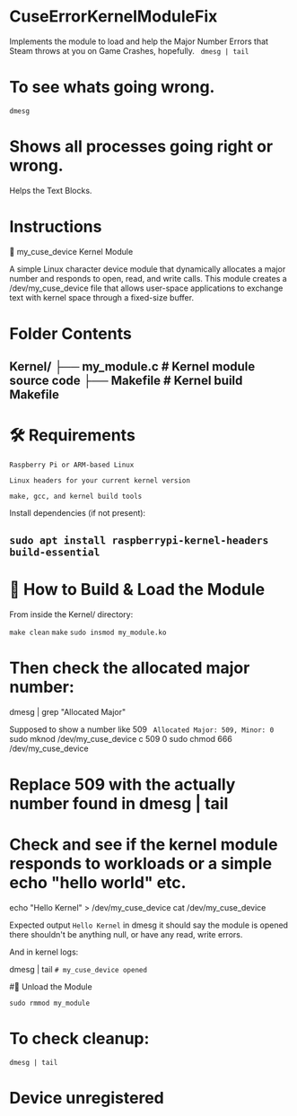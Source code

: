 # CuseErrorKernelModuleFix
Implements the module to load and help the Major Number Errors that Steam throws at you on Game Crashes, hopefully.
``` dmesg | tail```
# To see whats going wrong.

```dmesg```
# Shows all processes going right or wrong.

Helps the Text Blocks. 

# Instructions 
🧵 my_cuse_device Kernel Module

A simple Linux character device module that dynamically allocates a major number and responds to open, read, and write calls. This module creates a /dev/my_cuse_device file that allows user-space applications to exchange text with kernel space through a fixed-size buffer.
# Folder Contents
Kernel/
├── my_module.c       # Kernel module source code
├── Makefile          # Kernel build Makefile
---------------------------------------------------------------------
# 🛠️ Requirements

    Raspberry Pi or ARM-based Linux

    Linux headers for your current kernel version

    make, gcc, and kernel build tools

Install dependencies (if not present):

``` sudo apt install raspberrypi-kernel-headers build-essential ```
-----------------------------------------------------------------------
# 🚀 How to Build & Load the Module

From inside the Kernel/ directory:

``` make clean ```
``` make ```
``` sudo insmod my_module.ko ```

# Then check the allocated major number:
dmesg | grep "Allocated Major"

Supposed to show a number like 509
``` Allocated Major: 509, Minor: 0```
sudo mknod /dev/my_cuse_device c 509 0
sudo chmod 666 /dev/my_cuse_device
# Replace 509 with the actually number found in dmesg | tail

# Check and see if the kernel module responds to workloads or a simple echo "hello world" etc.
echo "Hello Kernel" > /dev/my_cuse_device
cat /dev/my_cuse_device

Expected output
```Hello Kernel```
in dmesg it should say the module is opened
there shouldn't be anything null, or have any read, write errors.

And in kernel logs:

dmesg | tail
```# my_cuse_device opened```

#🔄 Unload the Module

```sudo rmmod my_module```

# To check cleanup:

```dmesg | tail```
# Device unregistered




